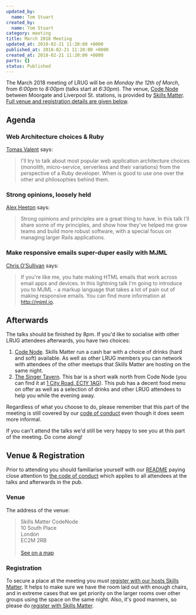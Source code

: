 ```yaml
---
updated_by:
  name: Tom Stuart
created_by:
  name: Tom Stuart
category: meeting
title: March 2018 Meeting
updated_at: 2018-02-21 11:20:00 +0000
published_at: 2018-02-21 11:20:00 +0000
created_at: 2018-02-21 11:20:00 +0000
parts: {}
status: Published
---
```


The March 2018 meeting of LRUG will be on *Monday the 12th of March*,
from _6:00pm_ to _8:00pm_ (talks start at _6:30pm_).  The venue, [Code
Node][skills-matter-venue] between
Moorgate and Liverpool St. stations, is provided by [Skills
Matter](http://www.skillsmatter.com).  [Full venue and registration details are
given below](#march18registration).

Agenda
------

### Web Architecture choices & Ruby

[Tomas Valent](https://twitter.com/equivalent8) says:

> I'll try to talk about most popular web application architecture choices
> (monolith, micro-service, serverless and their variations) from the
> perspective of a Ruby developer. When is good to use one over the other and
> philosophies behind them.

### Strong opinions, loosely held

[Alex Heeton](https://twitter.com/alexheeton) says:

> Strong opinions and principles are a great thing to have. In this talk I'll
> share some of my principles, and show how they've helped me grow teams and
> build more robust software, with a special focus on managing larger Rails
> applications.

### Make responsive emails super-duper easily with MJML

[Chris O’Sullivan](https://twitter.com/thechrisoshow) says:

> If you're like me, you hate making HTML emails that work across email apps
> and devices. In this lightning talk I'm going to introduce you to MJML - a
> markup language that takes a lot of pain out of making responsive emails. You
> can find more information at http://mjml.io.

Afterwards
----------

The talks should be finished by 8pm. If you'd like to socialise with other LRUG
attendees afterwards, you have two choices:

1. [Code Node][skills-matter-venue].  Skills Matter run a cash bar with a
   choice of drinks (hard and soft) available.  As well as other LRUG members
   you can network with attendees of the other meetups that Skills Matter are
   hosting on the same night.
2. [The Singer Tavern](http://singertavern.com/).  This bar is a short walk
   north from Code Node (you can find it at [1 City Road, EC1Y
   1AG](https://goo.gl/maps/w9kPu)).  This pub has a decent food menu on offer
   as well as a selection of drinks and other LRUG attendees to help you
   while the evening away.

Regardless of what you choose to do, please remember that this part of the
meeting is still covered by our [code of
conduct](http://readme.lrug.org/#code-of-conduct) even though it does seem more
informal.

If you can't attend the talks we'd still be very happy to see you at this part
of the meeting.  Do come along!

Venue & Registration <a name="march18registration">&nbsp;</a>
-----------------------------------------------------------

Prior to attending you should familiarise yourself with our
[README](http://readme.lrug.org/) paying close attention to [the code of
conduct](http://readme.lrug.org/#code-of-conduct) which applies to
all attendees at the talks and afterwards in the pub.

### Venue

The address of the venue:

> Skills Matter CodeNode<br/>10 South Place<br/>London<br/>EC2M 2RB<br/><br/>[See on a map](https://goo.gl/maps/ONJT4)

### Registration

To secure a place at the meeting you *must* [register with our hosts
Skills Matter][skills-matter-event].  It helps to
make sure we have the room laid out with enough chairs, and in extreme cases
that we get priority on the larger rooms over other groups using the space on
the same night.  Also, it's good manners, so please do [register with Skills
Matter][skills-matter-event].

[skills-matter-venue]: https://skillsmatter.com/locations/264-skills-matter-codenode
[skills-matter-event]: https://skillsmatter.com/meetups/10709-lrug-march
